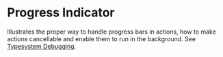 Progress Indicator
==================

Illustrates the proper way to handle progress bars in actions, how to make actions cancellable and enable them to run in the background.
See [Typesystem Debugging](https://confluence.jetbrains.com/display/MPSD20182/Progress+indicators).